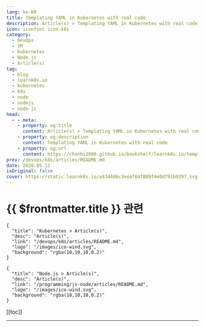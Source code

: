 ```yaml
---
lang: ko-KR
title: Templating YAML in Kubernetes with real code
description: Article(s) > Templating YAML in Kubernetes with real code
icon: iconfont icon-k8s
category:
  - DevOps
  - VM
  - Kubernetes
  - Node.js
  - Article(s)
tag:
  - blog
  - learnk8s.io
  - kubernetes
  - k8s
  - node
  - nodejs
  - node-js
head:
  - - meta:
    - property: og:title
      content: Article(s) > Templating YAML in Kubernetes with real code
    - property: og:description
      content: Templating YAML in Kubernetes with real code
    - property: og:url
      content: https://chanhi2000.github.io/bookshelf/learnk8s.io/templating-yaml-with-code.html
prev: /devops/k8s/articles/README.md
date: 2020-05-12
isOriginal: false
cover: https://static.learnk8s.io/e434406c3eeaf64f889f4e0d791b9397.svg
---
```


# {{ $frontmatter.title }} 관련

```component VPCard
{
  "title": "Kubernetes > Article(s)",
  "desc": "Article(s)",
  "link": "/devops/k8s/articles/README.md",
  "logo": "/images/ico-wind.svg",
  "background": "rgba(10,10,10,0.2)"
}
```

```component VPCard
{
  "title": "Node.js > Article(s)",
  "desc": "Article(s)",
  "link": "/programming/js-node/articles/README.md",
  "logo": "/images/ico-wind.svg",
  "background": "rgba(10,10,10,0.2)"
}
```

[[toc]]

---

<SiteInfo
  name="Templating YAML in Kubernetes with real code"
  desc="Learn how you can parametrise resource definitions with yq, kustomize and real code."
  url="https://learnk8s.io/templating-yaml-with-code"
  logo="https://static.learnk8s.io/f7e5160d4744cf05c46161170b5c11c9.svg"
  preview="https://static.learnk8s.io/e434406c3eeaf64f889f4e0d791b9397.svg"/>

<!-- TODO: 작성 -->
